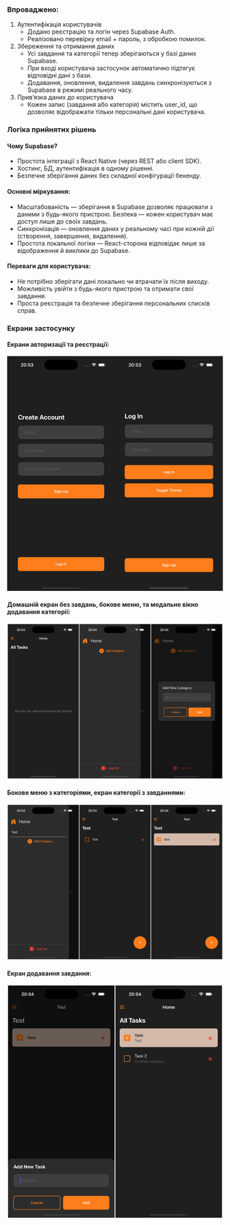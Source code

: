 ### Впроваджено:
1) Аутентифікація користувачів
   - Додано реєстрацію та логін через Supabase Auth.
   - Реалізовано перевірку email + пароль, з обробкою помилок.
2) Збереження та отримання даних
   - Усі завдання та категорії тепер зберігаються у базі даних Supabase.
   - При вході користувача застосунок автоматично підтягує відповідні дані з бази.
   - Додавання, оновлення, видалення завдань синхронізуються з Supabase в режимі реального часу.
3) Прив’язка даних до користувача
   - Кожен запис (завдання або категорія) містить user_id, що дозволяє відображати тільки персональні дані користувача.
### Логіка прийнятих рішень
#### Чому Supabase?
- Простота інтеграції з React Native (через REST або client SDK).
- Хостинг, БД, аутентифікація в одному рішенні.
- Безпечне зберігання даних без складної конфігурації бекенду.
#### Основні міркування:
- Масштабованість — зберігання в Supabase дозволяє працювати з даними з будь-якого пристрою.
Безпека — кожен користувач має доступ лише до своїх завдань.
- Синхронізація — оновлення даних у реальному часі при кожній дії (створення, завершення, видалення).
- Простота локальної логіки — React-сторона відповідає лише за відображення й виклики до Supabase.
#### Переваги для користувача:
- Не потрібно зберігати дані локально чи втрачати їх після виходу.
- Можливість увійти з будь-якого пристрою та отримати свої завдання.
- Проста реєстрація та безпечне зберігання персональних списків справ.

### Екрани застосунку
#### Екрани авторизації та реєстрації:
![demo1.jpeg](demo1.jpeg)
#### Домашній екран без завдань, бокове меню, та модальне вікно додавання категорії:
![demo2.jpeg](demo2.jpeg)
#### Бокове меню з категоріями, екран категорії з завданнями:
![demo3.jpeg](demo3.jpeg)
#### Екран додавання завдання:
![demo4.jpeg](demo4.jpeg)

